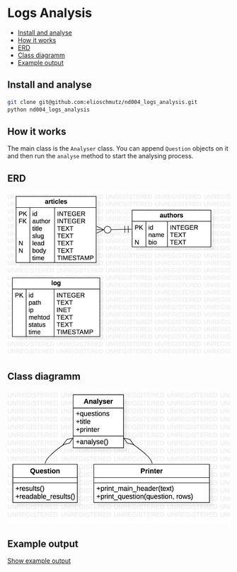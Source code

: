# Logs Analysis

<!-- MarkdownTOC levels="1" autolink=true autoanchor=false bracket="round" -->

- [Install and analyse](#install-and-analyse)
- [How it works](#how-it-works)
- [ERD](#erd)
- [Class diagramm](#class-diagramm)
- [Example output](#example-output)

<!-- /MarkdownTOC -->

## Install and analyse

```sh
git clone git@github.com:elioschmutz/nd004_logs_analysis.git
python nd004_logs_analysis
```

## How it works

The main class is the `Analyser` class. You can append `Question` objects
on it and then run the `analyse` method to start the analysing process.

## ERD

![ERD](./docs/assets/erd.png)

## Class diagramm

![CD](./docs/assets/cd.png)

## Example output

[Show example output](./docs/example_output.txt)
